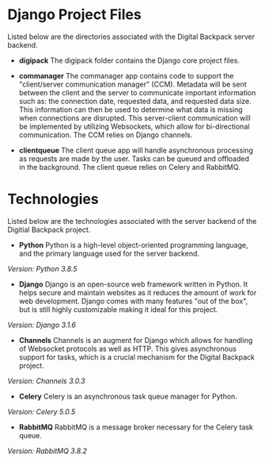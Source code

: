 # Django Project Files
Listed below are the directories associated with the Digital Backpack server backend.

- **digipack**
The digipack folder contains the Django core project files.

- **commanager**
The commanager app contains code to support the "client/server communication manager" (CCM). Metadata will be sent between the client and the server to communicate important information such as: the connection date, requested data, and requested data size. This information can then be used to determine what data is missing when connections are disrupted. This server-client communication will be implemented by utilizing Websockets, which allow for bi-directional communication. The CCM relies on Django channels. 

- **clientqueue**
The client queue app will handle asynchronous processing as requests are made by the user. Tasks can be queued and offloaded in the background. The client queue relies on Celery and RabbitMQ.

# Technologies
Listed below are the technologies associated with the server backend of the Digitial Backpack project.

- **Python**
Python is a high-level object-oriented programming language, and the primary language used for the server backend.

*Version: Python 3.8.5*

- **Django**
Django is an open-source web framework written in Python. It helps secure and maintain websites as it reduces the amount of work for web development. Django comes with many features "out of the box", but is still highly customizable making it ideal for this project. 

*Version: Django 3.1.6*

- **Channels**
Channels is an augment for Django which allows for handling of Websocket protocols as well as HTTP. This gives asynchronous support for tasks, which is a crucial mechanism for the Digital Backpack project.

*Version: Channels 3.0.3*

- **Celery**
Celery is an asynchronous task queue manager for Python.

*Version: Celery 5.0.5*

- **RabbitMQ**
RabbitMQ is a message broker necessary for the Celery task queue.

*Version: RabbitMQ 3.8.2*
